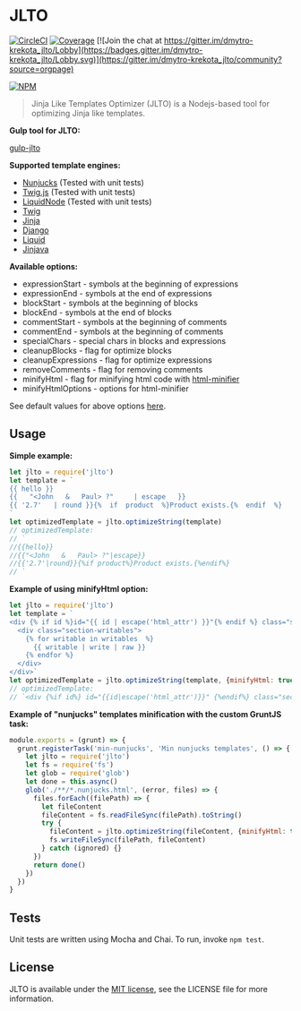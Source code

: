 # JLTO

[![CircleCI](https://circleci.com/gh/dmytro-krekota/jlto.svg?style=svg)](https://app.circleci.com/pipelines/github/dmytro-krekota/jlto)
[![Coverage](https://coveralls.io/repos/github/dmytro-krekota/jlto/badge.svg?branch=master)](https://coveralls.io/github/dmytro-krekota/jlto?branch=master) [![Join the chat at https://gitter.im/dmytro-krekota_jlto/Lobby](https://badges.gitter.im/dmytro-krekota_jlto/Lobby.svg)](https://gitter.im/dmytro-krekota_jlto/community?source=orgpage)

[![NPM](https://nodei.co/npm/jlto.png?downloads=true)](https://nodei.co/npm/jlto/)

> Jinja Like Templates Optimizer (JLTO) is a Nodejs-based tool for optimizing Jinja like templates.

**Gulp tool for JLTO:**

[gulp-jlto](https://www.npmjs.com/package/gulp-jlto)

**Supported template engines:**

- [Nunjucks](https://mozilla.github.io/nunjucks/) (Tested with unit tests)
- [Twig.js](https://github.com/twigjs/twig.js) (Tested with unit tests)
- [LiquidNode](https://github.com/sirlantis/liquid-node) (Tested with unit tests)
- [Twig](https://twig.sensiolabs.org/)
- [Jinja](http://jinja.pocoo.org/)
- [Django](https://docs.djangoproject.com/en/1.11/ref/templates/language/)
- [Liquid](https://shopify.github.io/liquid/)
- [Jinjava](https://github.com/HubSpot/jinjava)

**Available options:**

- expressionStart - symbols at the beginning of expressions
- expressionEnd - symbols at the end of expressions
- blockStart - symbols at the beginning of blocks
- blockEnd - symbols at the end of blocks
- commentStart - symbols at the beginning of comments
- commentEnd - symbols at the beginning of comments
- specialChars - special chars in blocks and expressions
- cleanupBlocks - flag for optimize blocks
- cleanupExpressions - flag for optimize expressions
- removeComments - flag for removing comments
- minifyHtml - flag for minifying html code with [html-minifier](https://www.npmjs.com/package/html-minifier)
- minifyHtmlOptions - options for html-minifier

See default values for above options [here](https://github.com/dmytro-krekota/jlto/blob/master/lib/core/default.js).

## Usage

**Simple example:**

```js
let jlto = require('jlto')
let template = `
{{ hello }}
{{   "<John   &   Paul> ?"     | escape   }}
{{ '2.7'   | round }}{%  if  product  %}Product exists.{%  endif  %}
`
let optimizedTemplate = jlto.optimizeString(template)
// optimizedTemplate:
// `
//{{hello}}
//{{"<John   &   Paul> ?"|escape}}
//{{'2.7'|round}}{%if product%}Product exists.{%endif%}
// `
```

**Example of using minifyHtml option:**

```js
let jlto = require('jlto')
let template = `
<div {% if id %}id="{{ id | escape('html_attr') }}"{% endif %} class="section-container {{ classes | join(' ') | html_attribute }}">
  <div class="section-writables">
    {% for writable in writables  %}
      {{ writable | write | raw }}
    {% endfor %}
  </div>
</div>`
let optimizedTemplate = jlto.optimizeString(template, {minifyHtml: true})
// optimizedTemplate:
// `<div {%if id%} id="{{id|escape('html_attr')}}" {%endif%} class="section-container {{classes|join(' ')|html_attribute}}"><div class="section-writables"> {%for writable in writables%} {{writable|write|raw}} {%endfor%} </div></div>`
```

**Example of "nunjucks" templates minification with the custom GruntJS task:**

```js
module.exports = (grunt) => {
  grunt.registerTask('min-nunjucks', 'Min nunjucks templates', () => {
    let jlto = require('jlto')
    let fs = require('fs')
    let glob = require('glob')
    let done = this.async()
    glob('./**/*.nunjucks.html', (error, files) => {
      files.forEach((filePath) => {
        let fileContent
        fileContent = fs.readFileSync(filePath).toString()
        try {
          fileContent = jlto.optimizeString(fileContent, {minifyHtml: true})
          fs.writeFileSync(filePath, fileContent)
        } catch (ignored) {}
      })
      return done()
    })
  })
}
```

## Tests

Unit tests are written using Mocha and Chai. To run, invoke `npm test`.

## License

JLTO is available under the [MIT license](https://opensource.org/licenses/MIT), see the LICENSE file for more information.
